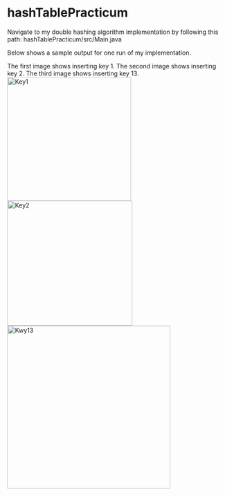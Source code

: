 # hashTablePracticum

Navigate to my double hashing algorithm implementation by following this path: 
hashTablePracticum/src/Main.java

Below shows a sample output for one run of my implementation. 

The first image shows inserting key 1. The second image shows inserting key 2. The third image shows inserting key 13. 
<img width="286" alt="Key1" src="https://github.com/StefYaegel/hashTablePracticum/assets/107500032/86c4dcff-e0dd-417a-ac2f-1fa465679df2">
<img width="289" alt="Key2" src="https://github.com/StefYaegel/hashTablePracticum/assets/107500032/7d715053-d36c-4105-9a50-96ba1a101c8a">
<img width="377" alt="Kwy13" src="https://github.com/StefYaegel/hashTablePracticum/assets/107500032/fc6d239e-92d0-44ec-a14a-1921394fa127">

